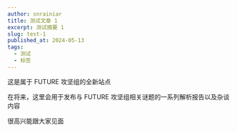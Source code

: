 ```yaml
---
author: snrainiar
title: 测试文章 1
excerpt: 测试摘要 1
slug: test-1
published_at: 2024-05-13
tags:
  - 测试
  - 标签
---
```


这是属于 FUTURE 攻坚组的全新站点

在将来，这里会用于发布与 FUTURE 攻坚组相关谜题的一系列解析报告以及杂谈内容

很高兴能跟大家见面

